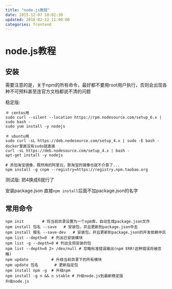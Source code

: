 ```yaml
---
title: "node.js教程"
date: 2015-12-07 10:02:30
updated: 2016-02-22 11:00:00
categories: frontend
---
```

# node.js教程

## 安装
需要注意的是，关于npm的所有命令，最好都不要用root用户执行，否则会出现各种不可预料甚至连官方文档都说不清的问题

稳定版: 

```shell
＃ centos用
sudo curl --silent --location https://rpm.nodesource.com/setup_6.x | sudo bash -
sudo yum install -y nodejs

＃ ubuntu用
sudo curl -sL https://deb.nodesource.com/setup_4.x | sudo -E bash -
docker里面没有sudo就直接
curl -sL https://deb.nodesource.com/setup_4.x | bash -
apt-get install -y nodejs

# 添加淘宝镜像，既然用的阿里云，那淘宝的镜像也就不介意了...
npm install -g cnpm --registry=https://registry.npm.taobao.org
```
测试版:
把4换成6就行了

安装package.json 直接`npm install`后面不加package.json的名字


## 常用命令

```shell
npm init		# 将当前目录设置为一个npm库，自动生成package.json文件
npm install 包名 --save	# 安装包，并且更新到package.json中去
npm install 报名 --save-dev	# 安装包，并且更新到package.json的开发依赖中区
npm list --depth=0	# 列出已安装模块
npm list -g --depth=0 # 列出全局安装的包
npm list --depth=0 2> /dev/null	# 忽略标准错误输出(npm ERR!这种错误将被忽略)
npm update 			# 升级当前目录下的所有模块
npm update 包名		# 更新指定包
npm install npm -g	# 升级npm
npm install -g n && n stable # 升级node.js到最新稳定版
升级node.js
```